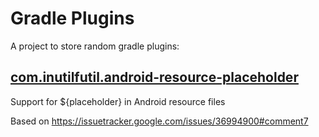 # Gradle Plugins
A project to store random gradle plugins:


## [com.inutilfutil.android-resource-placeholder](https://plugins.gradle.org/plugin/com.inutilfutil.android-resource-placeholder)
Support for ${placeholder} in Android resource files

Based on https://issuetracker.google.com/issues/36994900#comment7
